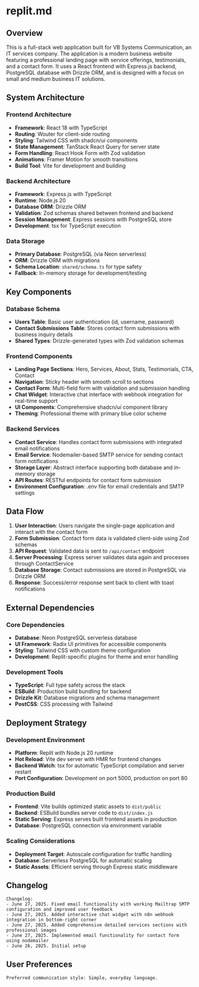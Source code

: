 # replit.md

## Overview

This is a full-stack web application built for VB Systems Communication, an IT services company. The application is a modern business website featuring a professional landing page with service offerings, testimonials, and a contact form. It uses a React frontend with Express.js backend, PostgreSQL database with Drizzle ORM, and is designed with a focus on small and medium business IT solutions.

## System Architecture

### Frontend Architecture
- **Framework**: React 18 with TypeScript
- **Routing**: Wouter for client-side routing
- **Styling**: Tailwind CSS with shadcn/ui components
- **State Management**: TanStack React Query for server state
- **Form Handling**: React Hook Form with Zod validation
- **Animations**: Framer Motion for smooth transitions
- **Build Tool**: Vite for development and building

### Backend Architecture
- **Framework**: Express.js with TypeScript
- **Runtime**: Node.js 20
- **Database ORM**: Drizzle ORM
- **Validation**: Zod schemas shared between frontend and backend
- **Session Management**: Express sessions with PostgreSQL store
- **Development**: tsx for TypeScript execution

### Data Storage
- **Primary Database**: PostgreSQL (via Neon serverless)
- **ORM**: Drizzle ORM with migrations
- **Schema Location**: `shared/schema.ts` for type safety
- **Fallback**: In-memory storage for development/testing

## Key Components

### Database Schema
- **Users Table**: Basic user authentication (id, username, password)
- **Contact Submissions Table**: Stores contact form submissions with business inquiry details
- **Shared Types**: Drizzle-generated types with Zod validation schemas

### Frontend Components
- **Landing Page Sections**: Hero, Services, About, Stats, Testimonials, CTA, Contact
- **Navigation**: Sticky header with smooth scroll to sections
- **Contact Form**: Multi-field form with validation and submission handling
- **Chat Widget**: Interactive chat interface with webhook integration for real-time support
- **UI Components**: Comprehensive shadcn/ui component library
- **Theming**: Professional theme with primary blue color scheme

### Backend Services
- **Contact Service**: Handles contact form submissions with integrated email notifications
- **Email Service**: Nodemailer-based SMTP service for sending contact form notifications
- **Storage Layer**: Abstract interface supporting both database and in-memory storage
- **API Routes**: RESTful endpoints for contact form submission
- **Environment Configuration**: .env file for email credentials and SMTP settings

## Data Flow

1. **User Interaction**: Users navigate the single-page application and interact with the contact form
2. **Form Submission**: Contact form data is validated client-side using Zod schemas
3. **API Request**: Validated data is sent to `/api/contact` endpoint
4. **Server Processing**: Express server validates data again and processes through ContactService
5. **Database Storage**: Contact submissions are stored in PostgreSQL via Drizzle ORM
6. **Response**: Success/error response sent back to client with toast notifications

## External Dependencies

### Core Dependencies
- **Database**: Neon PostgreSQL serverless database
- **UI Framework**: Radix UI primitives for accessible components
- **Styling**: Tailwind CSS with custom theme configuration
- **Development**: Replit-specific plugins for theme and error handling

### Development Tools
- **TypeScript**: Full type safety across the stack
- **ESBuild**: Production build bundling for backend
- **Drizzle Kit**: Database migrations and schema management
- **PostCSS**: CSS processing with Tailwind

## Deployment Strategy

### Development Environment
- **Platform**: Replit with Node.js 20 runtime
- **Hot Reload**: Vite dev server with HMR for frontend changes
- **Backend Watch**: tsx for automatic TypeScript compilation and server restart
- **Port Configuration**: Development on port 5000, production on port 80

### Production Build
- **Frontend**: Vite builds optimized static assets to `dist/public`
- **Backend**: ESBuild bundles server code to `dist/index.js`
- **Static Serving**: Express serves built frontend assets in production
- **Database**: PostgreSQL connection via environment variable

### Scaling Considerations
- **Deployment Target**: Autoscale configuration for traffic handling
- **Database**: Serverless PostgreSQL for automatic scaling
- **Static Assets**: Efficient serving through Express static middleware

## Changelog

```
Changelog:
- June 27, 2025. Fixed email functionality with working Mailtrap SMTP configuration and improved user feedback
- June 27, 2025. Added interactive chat widget with n8n webhook integration in bottom-right corner
- June 27, 2025. Added comprehensive detailed services sections with professional images
- June 27, 2025. Implemented email functionality for contact form using nodemailer
- June 26, 2025. Initial setup
```

## User Preferences

```
Preferred communication style: Simple, everyday language.
```